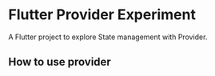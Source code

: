 # Flutter Provider Experiment

A Flutter project to explore State management with Provider.

## How to use provider

